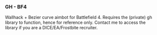 ### GH - BF4
Wallhack + Bezier curve aimbot for Battlefield 4. Requires the (private) gh library to function, hence for reference only. Contact me to access the library if you are a DICE/EA/Frostbite recruiter.
